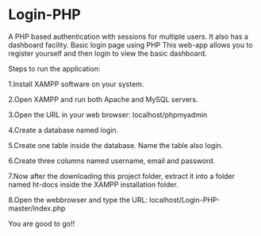 # Login-PHP
A PHP based authentication with sessions for multiple users. It also has a dashboard facility.
Basic login page using PHP This web-app allows you to register yourself and then login to view the basic dashboard.

Steps to run the application:

1.Install XAMPP software on your system.

2.Open XAMPP and run both Apache and MySQL servers.

3.Open the URL in your web browser: localhost/phpmyadmin

4.Create a database named login.

5.Create one table inside the database. Name the table also login.

6.Create three columns named username, email and password.

7.Now after the downloading this project folder, extract it into a folder named ht-docs inside the XAMPP installation folder.

8.Open the webbrowser and type the URL: localhost/Login-PHP-master/index.php

You are good to go!!
